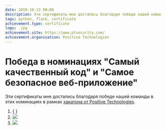 ```yaml
---
date: 2018-10-13 00:00
description: Эти сертификаты мне достались благодаря победе нашей команды в этих номинациях в рамках [хакатона от Positive Technologies](https://coolone.ru/achievements/positive-tech-hack/).
tags: python, flask, certificate
achievement.type: certificate
logo: .jpg
achievement.site: https://www.ptsecurity.com/
achievement.organisation: Positive Technologies
---
```

# Победа в номинациях "Самый качественный код" и "Самое безопасное веб-приложение"

Эти сертификаты мне достались благодаря победе нашей команды в этих номинациях в рамках [хакатона от Positive Technologies](https://coolone.ru/achievements/positive-tech-hack/).

1. { }
2. ![ ](/img/achievements/positive-tech-hack/2_400x400.jpg)
3. ![ ](/img/achievements/positive-tech-hack/1_400x400.jpg)
